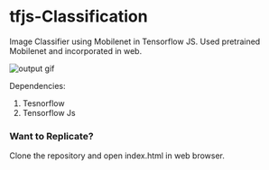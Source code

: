 # tfjs-Classification
Image Classifier using Mobilenet in Tensorflow JS. Used pretrained Mobilenet and incorporated in web.

![output gif](https://github.com/UdiBhaskar/tfjs-Classification/blob/master/assets/final.gif)

Dependencies:
1. Tesnorflow
2. Tensorflow Js

### Want to Replicate? 
Clone the repository and open index.html in web browser. 
